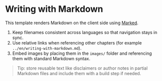 # Writing with Markdown

This template renders Markdown on the client side using [Marked](https://marked.js.org/).

1. Keep filenames consistent across languages so that navigation stays in sync.
2. Use relative links when referencing other chapters (for example `../en/writing-with-markdown.md`).
3. Embed images by placing them in the `images/` folder and referencing them with standard Markdown syntax.

> Tip: store reusable text like disclaimers or author notes in partial Markdown files and include them with a build step if needed.
